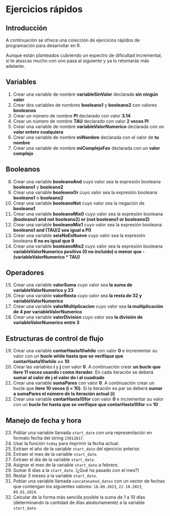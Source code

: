 # Ejercicios rápidos

## Introducción

A continuación se ofrece una colección de ejercicios rápidos de programación para desarrollar en R.

Aunque están planteados cubriendo un espectro de dificultad incremental, si te atascas mucho con uno pasa al siguiente y ya lo retomarás más adelante.

## Variables

1. Crear una variable de nombre **variableSinValor** declarada **sin ningún valor**
2. Crear dos variables de nombres **booleano1** y **booleano2** con valores **booleanos**
3. Crear un número de nombre **PI** declarado con valor **3.14**
4. Crear un número de nombre **TAU** declarado con valor **2 veces PI**
5. Crear una variable de nombre **variableValorNumerico** declarada con un **valor entero cualquiera**
6. Crear una variable de nombre **miNombre** declarada con el valor de **tu nombre**
7. Crear una variable de nombre **miComplejoFav** declarada con un **valor complejo**

## Booleanos

8. Crear una variable **booleanoAnd** cuyo valor sea la expresión booleana **booleano1** y **booleano2**
9. Crear una variable **booleanoOr** cuyo valor sea la expresión booleana **booleano1** o **booleano2**
10. Crear una variable **booleanoNot** cuyo valor sea la negación de **booleano1**
11. Crear una variable **booleanoMix0** cuyo valor sea la expresión booleana **(booleano1 and not booleano2) or (not booleano1 or booleano2)**
12. Crear una variable **booleanoMix1** cuyo valor sea la expresión booleana **booleano1 and (TAU/2 sea igual a PI)**
13. Crear una variable **seisNoEsNueve** cuyo valor sea la expresión booleana **6 no es igual que 9**
14. Crear una variable **booleanoMix2** cuyo valor sea la expresión booleana **variableValorNumerico positivo (0 no incluido) o menor que -(variableValorNumerico * TAU)**

## Operadores

15. Crear una variable **valorSuma** cuyo valor sea **la suma de variableValorNumerico y 23**
16. Crear una variable **valorResta** cuyo valor sea **la resta de 32 y variableValorNumerico**
17. Crear una variable **valorMultiplicacion** cuyo valor sea **la multiplicación de 4 por variableValorNumerico**
18. Crear una variable **valorDivision** cuyo valor sea **la división de variableValorNumerico entre 3**

## Estructuras de control de flujo

19. Crear una variable **contarHasta10while** con valor **0** e incrementar su valor con un **bucle while hasta que se verifique que contarHasta10while == 10** 
20. Crear las variables **i** y **j** con valor **0**. A continuación crear **un bucle que itere 11 veces usando i como iterador**. En cada iteración se deberá **sumar al valor de j el valor de i al cuadrado**
21. Crear una variable **sumaPares** con valor **0**. A continuación crear un bucle que **itere 10 veces (i < 10)**. Si la iteración es par se deberá **sumar a sumaPares el número de la iteración actual (i)**
22. Crear una variable **contarHasta10for** con valor **0** e incrementar su valor con un **bucle for hasta que se verifique que contarHasta10for == 10**

## Manejo de fecha y hora

23. Poblar una variable llamada `start_date` con una representación en formato fecha del string `23012017`.
24. Usar la función `today` para imprimir la fecha actual.
25. Extraer el año de la variable `start_date` del ejercicio anterior.
26. Extraer el mes de la variable `start_date`.
27. Extraer el día de la variable `start_date`.
28. Asignar el mes de la variable `start_date` a febrero.
29. Sumar 6 días a la `start_date`. (¿Qué ha pasado con el mes?)
30. Restar 3 meses a la variable `start_date`.
31. Poblar una variable llamada `concatenated_dates` con un vector de fechas que contengan los siguientes valores: `18.09.2023`, `22.10.2023`, `09.01.2024`.
32. Calcular de la forma más sencilla posible la suma de 1 a 10 días (determinando la cantidad de días aleatoriamente) a la variable `start_date`.